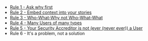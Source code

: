 - [Rule 1 - Ask why first]
- [Rule 2 - Embed context into your stories]
- [Rule 3 - Who-What-Why not Who-What-What]
- [Rule 4 - Many Users of many types]
- [Rule 5 - Your Security Accreditor is not (ever (never ever)) a User]
- Rule 6 - It's a problem, not a solution

[Rules of thumb for writing Agile Stories]:/story-writing-rules-of-thumb
[Rule 1 - Ask why first]:/story-writing-ask-why-first
[Rule 2 - Embed context into your stories]:/story-writing-embed-context
[Rule 3 - Who-What-Why not Who-What-What]:/story-writing-who-what-why
[Rule 4 - Many Users of many types]:/story-writing-many-users
[Rule 5 - Your Security Accreditor is not (ever (never ever)) a User]:/story-writing-not-a-user
